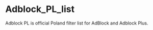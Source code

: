 Adblock_PL_list
======================

Adblock PL is official Poland filter list for AdBlock and Adblock Plus.
